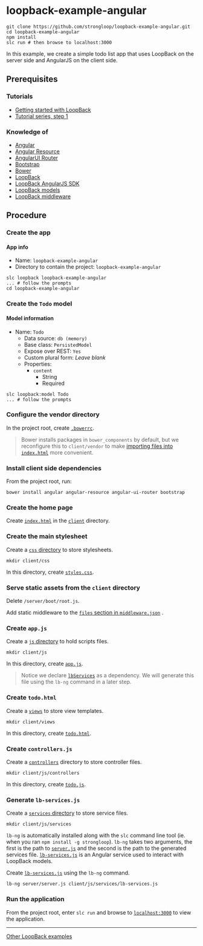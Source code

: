 # loopback-example-angular

```
git clone https://github.com/strongloop/loopback-example-angular.git
cd loopback-example-angular
npm install
slc run # then browse to localhost:3000
```

In this example, we create a simple todo list app that uses LoopBack on the
server side and AngularJS on the client side.

## Prerequisites

### Tutorials

- [Getting started with LoopBack](https://github.com/strongloop/loopback-getting-started)
- [Tutorial series, step 1](https://github.com/strongloop/loopback-example#the-basics)

### Knowledge of

- [Angular](https://angularjs.org/)
- [Angular Resource](https://docs.angularjs.org/api/ngResource/service/$resource)
- [AngularUI Router](https://github.com/angular-ui/ui-router)
- [Bootstrap](http://getbootstrap.com/)
- [Bower](http://bower.io/)
- [LoopBack](http://loopback.io/)
- [LoopBack AngularJS SDK](http://docs.strongloop.com/display/LB/AngularJS+JavaScript+SDK)
- [LoopBack models](http://docs.strongloop.com/display/LB/Defining+models)
- [LoopBack middleware](http://docs.strongloop.com/display/LB/Defining+middleware)

## Procedure

### Create the app

#### App info

- Name: `loopback-example-angular`
- Directory to contain the project: `loopback-example-angular`

```
slc loopback loopback-example-angular
... # follow the prompts
cd loopback-example-angular
```

### Create the `Todo` model

#### Model information

- Name: `Todo`
  - Data source: `db (memory)`
  - Base class: `PersistedModel`
  - Expose over REST: `Yes`
  - Custom plural form: *Leave blank*
  - Properties:
    - `content`
      - String
      - Required

```
slc loopback:model Todo
... # follow the prompts
```

### Configure the vendor directory

In the project root, create [`.bowerrc`](/.bowerrc).

>Bower installs packages in `bower_components` by default, but we reconfigure
this to `client/vendor` to make [importing files into `index.html`](/client/index.html#L33-L37)
more convenient.

### Install client side dependencies

From the project root, run:

```
bower install angular angular-resource angular-ui-router bootstrap
```

### Create the home page

Create [`index.html`](/client/index.html) in the [`client`](/client) directory.

### Create the main stylesheet

Create a [`css` directory](/client/css) to store stylesheets.

```
mkdir client/css
```

In this directory, create [`styles.css`](/client/css/styles.css).

### Serve static assets from the `client` directory

Delete `/server/boot/root.js`.

Add static middleware to the [`files` section in `middleware.json`](/server/middleware.json#L23-L27)
.

### Create `app.js`

Create a [`js` directory](/client/js) to hold scripts files.

```
mkdir client/js
```

In this directory, create [`app.js`](/client/js/app.js).

>Notice we declare [`lbServices`](/client/js/app.js#L3) as a dependency. We
will generate this file using the `lb-ng` command in a later step.

### Create `todo.html`

Create a [`views`](/client/views) to store view templates.

```
mkdir client/views
```

In this directory, create [`todo.html`](/client/views/todo.html).

### Create `controllers.js`

Create a [`controllers`](/client/js/controllers) directory to store controller
files.

```
mkdir client/js/controllers
```

In this directory, create [`todo.js`](/client/js/controllers/todo.js).

### Generate `lb-services.js`

Create a [`services` directory](/client/js/services) to store service files.

```
mkdir client/js/services
```

`lb-ng` is automatically installed along with the `slc` command line tool (ie.
when you ran `npm install -g strongloop`). `lb-ng` takes two arguments, the
first is the path to [`server.js`](/server/server.js) and the second is the path
to the generated services file. [`lb-services.js`](/client/js/services/lb-services.js)
is an Angular service used to interact with LoopBack models.

Create [`lb-services.js`](/client/js/services/lb-services.js) using the `lb-ng`
command.

```
lb-ng server/server.js client/js/services/lb-services.js
```

### Run the application

From the project root, enter `slc run` and browse to
[`localhost:3000`][localhost] to view the application.

---

[Other LoopBack examples][loopback-example]

[localhost]: http://localhost:3000
[loopback-example]: https://github.com/strongloop/loopback-example
